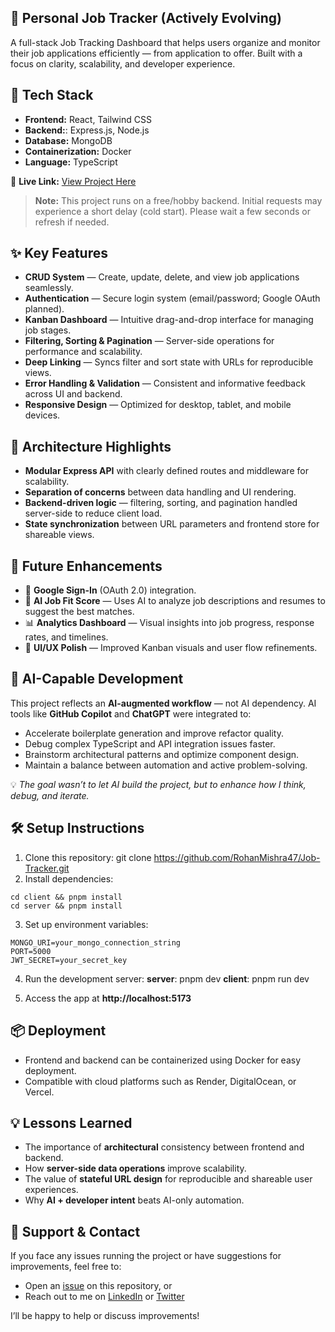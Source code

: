 ## 🧭 Personal Job Tracker (Actively Evolving)

A full-stack Job Tracking Dashboard that helps users organize and monitor their job applications efficiently — from application to offer.
Built with a focus on clarity, scalability, and developer experience.

## 🚀 Tech Stack

- **Frontend:** React, Tailwind CSS
- **Backend:**: Express.js, Node.js
- **Database:** MongoDB
- **Containerization:** Docker
- **Language:** TypeScript

🔗 **Live Link:** [View Project Here](https://job-tracker-2ub.pages.dev/register)

> **Note:** This project runs on a free/hobby backend. Initial requests may experience a short delay (cold start). Please wait a few seconds or refresh if needed.

## ✨ Key Features

- **CRUD System** — Create, update, delete, and view job applications seamlessly.
- **Authentication** — Secure login system (email/password; Google OAuth planned).
- **Kanban Dashboard** — Intuitive drag-and-drop interface for managing job stages.
- **Filtering, Sorting & Pagination** — Server-side operations for performance and scalability.
- **Deep Linking** — Syncs filter and sort state with URLs for reproducible views.
- **Error Handling & Validation** — Consistent and informative feedback across UI and backend.
- **Responsive Design** — Optimized for desktop, tablet, and mobile devices.

## 🧩 Architecture Highlights

- **Modular Express API** with clearly defined routes and middleware for scalability.
- **Separation of concerns** between data handling and UI rendering.
- **Backend-driven logic** — filtering, sorting, and pagination handled server-side to reduce client load.
- **State synchronization** between URL parameters and frontend store for shareable views.

## 🧠 Future Enhancements

- 🔑 **Google Sign-In** (OAuth 2.0) integration.
- 🤖 **AI Job Fit Score** — Uses AI to analyze job descriptions and resumes to suggest the best matches.
- 📊 **Analytics Dashboard** — Visual insights into job progress, response rates, and timelines.
- 💅 **UI/UX Polish** — Improved Kanban visuals and user flow refinements.

## 🤖 AI-Capable Development

This project reflects an **AI-augmented workflow** — not AI dependency.
AI tools like **GitHub Copilot** and **ChatGPT** were integrated to:

- Accelerate boilerplate generation and improve refactor quality.
- Debug complex TypeScript and API integration issues faster.
- Brainstorm architectural patterns and optimize component design.
- Maintain a balance between automation and active problem-solving.

💡 _The goal wasn’t to let AI build the project, but to enhance how I think, debug, and iterate._

## 🛠 Setup Instructions

1. Clone this repository:
   git clone https://github.com/RohanMishra47/Job-Tracker.git
2. Install dependencies:

```
cd client && pnpm install
cd server && pnpm install
```

3. Set up environment variables:

```
MONGO_URI=your_mongo_connection_string
PORT=5000
JWT_SECRET=your_secret_key
```

4. Run the development server:
   **server**: pnpm dev
   **client**: pnpm run dev

5. Access the app at **http://localhost:5173**

## 📦 Deployment

- Frontend and backend can be containerized using Docker for easy deployment.
- Compatible with cloud platforms such as Render, DigitalOcean, or Vercel.

## 💡 Lessons Learned

- The importance of **architectural** consistency between frontend and backend.
- How **server-side data operations** improve scalability.
- The value of **stateful URL design** for reproducible and shareable user experiences.
- Why **AI + developer intent** beats AI-only automation.

## 💬 Support & Contact

If you face any issues running the project or have suggestions for improvements, feel free to:

- Open an [issue](https://github.com/RohanMishra47/Job-Tracker/issues) on this repository, or
- Reach out to me on [LinkedIn](https://www.linkedin.com/in/rohan-mishra-6391bb372/) or [Twitter](https://x.com/RohanMishr19102)

I’ll be happy to help or discuss improvements!
